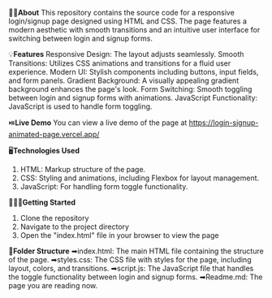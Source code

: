 💁‍♀️**About**
This repository contains the source code for a responsive login/signup page designed using HTML and CSS. The page features a modern aesthetic with smooth transitions and an intuitive user interface for switching between login and signup forms.

💡**Features**
Responsive Design: The layout adjusts seamlessly.
Smooth Transitions: Utilizes CSS animations and transitions for a fluid user experience.
Modern UI: Stylish components including buttons, input fields, and form panels.
Gradient Background: A visually appealing gradient background enhances the page's look.
Form Switching: Smooth toggling between login and signup forms with animations.
JavaScript Functionality: JavaScript is used to handle form toggling.

⏯️**Live Demo**
You can view a live demo of the page at https://login-signup-animated-page.vercel.app/

🖥️**Technologies Used**
1. HTML: Markup structure of the page.
2. CSS: Styling and animations, including Flexbox for layout management.
3. JavaScript: For handling form toggle functionality.

🧑🏻‍💻**Getting Started**
1. Clone the repository
2. Navigate to the project directory
3. Open the "index.html" file in your browser to view the page

📂**Folder Structure**
➡index.html: The main HTML file containing the structure of the page.
➡styles.css: The CSS file with styles for the page, including layout, colors, and transitions.
➡script.js: The JavaScript file that handles the toggle functionality between login and signup forms.
➡Readme.md: The page you are reading now.
